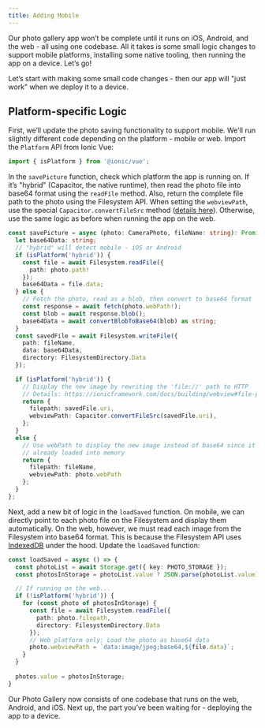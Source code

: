 ```yaml
---
title: Adding Mobile
---
```



Our photo gallery app won’t be complete until it runs on iOS, Android, and the web - all using one codebase. All it takes is some small logic changes to support mobile platforms, installing some native tooling, then running the app on a device. Let’s go!

Let’s start with making some small code changes - then our app will "just work" when we deploy it to a device.

## Platform-specific Logic

First, we’ll update the photo saving functionality to support mobile. We'll run slightly different code depending on the platform - mobile or web. Import the `Platform` API from Ionic Vue:

```typescript
import { isPlatform } from '@ionic/vue';
```

In the `savePicture` function, check which platform the app is running on. If it’s "hybrid" (Capacitor, the native runtime), then read the photo file into base64 format using the `readFile` method. Also, return the complete file path to the photo using the Filesystem API. When setting the `webviewPath`, use the special `Capacitor.convertFileSrc` method ([details here](https://capacitorjs.com/docs/basics/utilities#convertfilesrc)). Otherwise, use the same logic as before when running the app on the web.

```typescript
const savePicture = async (photo: CameraPhoto, fileName: string): Promise<Photo> => {
  let base64Data: string;
  // "hybrid" will detect mobile - iOS or Android
  if (isPlatform('hybrid')) {
    const file = await Filesystem.readFile({
      path: photo.path!
    });
    base64Data = file.data;
  } else {
    // Fetch the photo, read as a blob, then convert to base64 format
    const response = await fetch(photo.webPath!);
    const blob = await response.blob();
    base64Data = await convertBlobToBase64(blob) as string;
  }
  const savedFile = await Filesystem.writeFile({
    path: fileName,
    data: base64Data,
    directory: FilesystemDirectory.Data
  });

  if (isPlatform('hybrid')) {
    // Display the new image by rewriting the 'file://' path to HTTP
    // Details: https://ionicframework.com/docs/building/webview#file-protocol
    return {
      filepath: savedFile.uri,
      webviewPath: Capacitor.convertFileSrc(savedFile.uri),
    };
  }
  else {
    // Use webPath to display the new image instead of base64 since it's 
    // already loaded into memory
    return {
      filepath: fileName,
      webviewPath: photo.webPath
    };
  }
};
```

Next, add a new bit of logic in the `loadSaved` function. On mobile, we can directly point to each photo file on the Filesystem and display them automatically. On the web, however, we must read each image from the Filesystem into base64 format. This is because the Filesystem API uses [IndexedDB](https://developer.mozilla.org/en-US/docs/Web/API/IndexedDB_API) under the hood. Update the `loadSaved` function:

```typescript
const loadSaved = async () => {
  const photoList = await Storage.get({ key: PHOTO_STORAGE });
  const photosInStorage = photoList.value ? JSON.parse(photoList.value) : [];

  // If running on the web...
  if (!isPlatform('hybrid')) {
    for (const photo of photosInStorage) {
      const file = await Filesystem.readFile({
        path: photo.filepath,
        directory: FilesystemDirectory.Data
      });
      // Web platform only: Load the photo as base64 data
      photo.webviewPath = `data:image/jpeg;base64,${file.data}`;
    }
  }
  
  photos.value = photosInStorage;
}
```

Our Photo Gallery now consists of one codebase that runs on the web, Android, and iOS. Next up, the part you’ve been waiting for - deploying the app to a device.
